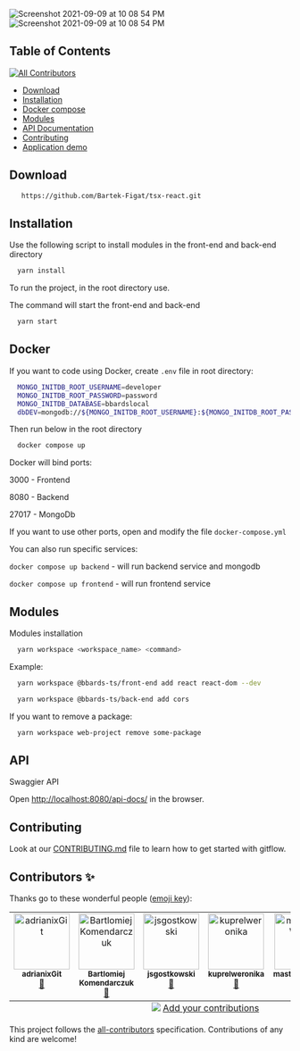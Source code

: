 ![Screenshot 2021-09-09 at 10 08 54 PM](https://user-images.githubusercontent.com/67811830/198153675-2fe9e6ad-fa44-4a23-b93b-c922ff238a77.png)
![Screenshot 2021-09-09 at 10 08 54 PM](https://github.com/Bartek-Figat/---BBARDS---.wiki.git)


## Table of Contents
<!-- ALL-CONTRIBUTORS-BADGE:START - Do not remove or modify this section -->
[![All Contributors](https://img.shields.io/badge/all_contributors-6-orange.svg?style=flat-square)](#contributors-)
<!-- ALL-CONTRIBUTORS-BADGE:END -->

- [Download](#Download)
- [Installation](#Installation)
- [Docker compose](#Docker)
- [Modules](#Modules)
- [API Documentation](#API)
- [Contributing](#Contributing)
- [Application demo](https://bartek-figat.github.io/tsx-react/)

## Download

```bash
   https://github.com/Bartek-Figat/tsx-react.git
```

## Installation

Use the following script to install modules in the front-end and back-end directory

```bash
  yarn install
```

To run the project, in the root directory use.

The command will start the front-end and back-end

```bash
  yarn start
```

## Docker

If you want to code using Docker, create `.env` file in root directory:

```bash
  MONGO_INITDB_ROOT_USERNAME=developer
  MONGO_INITDB_ROOT_PASSWORD=password
  MONGO_INITDB_DATABASE=bbardslocal
  dbDEV=mongodb://${MONGO_INITDB_ROOT_USERNAME}:${MONGO_INITDB_ROOT_PASSWORD}@database/${MONGO_INITDB_DATABASE}?retryWrites=true&w=majority&authSource=admin
```

Then run below in the root directory

```bash
  docker compose up
```

Docker will bind ports:

3000 - Frontend

8080 - Backend

27017 - MongoDb

If you want to use other ports, open and modify the file `docker-compose.yml`

You can also run specific services:

`docker compose up backend` - will run backend service and mongodb

`docker compose up frontend` - will run frontend service

## Modules

Modules installation

```bash
  yarn workspace <workspace_name> <command>
```

Example:

```bash
  yarn workspace @bbards-ts/front-end add react react-dom --dev
```

```bash
  yarn workspace @bbards-ts/back-end add cors
```

If you want to remove a package:

```bash
  yarn workspace web-project remove some-package
```

## API

Swaggier API

Open [http://localhost:8080/api-docs/](http://localhost:8080/api-docs/) in the browser.

## Contributing

Look at our [CONTRIBUTING.md](https://github.com/Bartek-Figat/tsx-react/blob/main/CONTRIBUTING.md) file to learn how to get started with gitflow.

## Contributors ✨

Thanks go to these wonderful people ([emoji key](https://allcontributors.org/docs/en/emoji-key)):

<!-- ALL-CONTRIBUTORS-LIST:START - Do not remove or modify this section -->
<!-- prettier-ignore-start -->
<!-- markdownlint-disable -->
<table>
  <tbody>
    <tr>
      <td align="center" valign="top" width="14.28%"><a href="https://github.com/adrianixGit"><img src="https://avatars.githubusercontent.com/u/69733145?v=4?s=100" width="100px;" alt="adrianixGit"/><br /><sub><b>adrianixGit</b></sub></a><br /><a href="https://github.com/Bartek-Figat/bbards/commits?author=adrianixGit" title="Documentation">📖</a></td>
      <td align="center" valign="top" width="14.28%"><a href="https://devopsowy.pl/"><img src="https://avatars.githubusercontent.com/u/11333925?v=4?s=100" width="100px;" alt="Bartlomiej Komendarczuk"/><br /><sub><b>Bartlomiej Komendarczuk</b></sub></a><br /><a href="https://github.com/Bartek-Figat/bbards/commits?author=BElluu" title="Documentation">📖</a></td>
      <td align="center" valign="top" width="14.28%"><a href="https://github.com/jsgostkowski"><img src="https://avatars.githubusercontent.com/u/93486712?v=4?s=100" width="100px;" alt="jsgostkowski"/><br /><sub><b>jsgostkowski</b></sub></a><br /><a href="https://github.com/Bartek-Figat/bbards/commits?author=jsgostkowski" title="Documentation">📖</a></td>
      <td align="center" valign="top" width="14.28%"><a href="https://github.com/kuprelweronika"><img src="https://avatars.githubusercontent.com/u/110784022?v=4?s=100" width="100px;" alt="kuprelweronika"/><br /><sub><b>kuprelweronika</b></sub></a><br /><a href="https://github.com/Bartek-Figat/bbards/commits?author=kuprelweronika" title="Documentation">📖</a></td>
      <td align="center" valign="top" width="14.28%"><a href="https://github.com/masterHAWK99"><img src="https://avatars.githubusercontent.com/u/60447475?v=4?s=100" width="100px;" alt="masterHAWK99"/><br /><sub><b>masterHAWK99</b></sub></a><br /><a href="https://github.com/Bartek-Figat/bbards/commits?author=masterHAWK99" title="Documentation">📖</a></td>
      <td align="center" valign="top" width="14.28%"><a href="https://github.com/namelessolo"><img src="https://avatars.githubusercontent.com/u/34840936?v=4?s=100" width="100px;" alt="Aleksander Skorek"/><br /><sub><b>Aleksander Skorek</b></sub></a><br /><a href="https://github.com/Bartek-Figat/bbards/commits?author=namelessolo" title="Documentation">📖</a></td>
    </tr>
  </tbody>
  <tfoot>
    <tr>
      <td align="center" size="13px" colspan="7">
        <img src="https://raw.githubusercontent.com/all-contributors/all-contributors-cli/1b8533af435da9854653492b1327a23a4dbd0a10/assets/logo-small.svg">
          <a href="https://all-contributors.js.org/docs/en/bot/usage">Add your contributions</a>
        </img>
      </td>
    </tr>
  </tfoot>
</table>

<!-- markdownlint-restore -->
<!-- prettier-ignore-end -->

<!-- ALL-CONTRIBUTORS-LIST:END -->

This project follows the [all-contributors](https://github.com/all-contributors/all-contributors) specification. Contributions of any kind are welcome!
